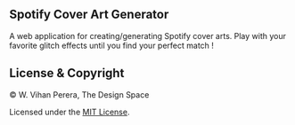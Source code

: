 ## Spotify Cover Art Generator
A web application for creating/generating Spotify cover arts. Play with your favorite glitch effects until you find your perfect match !

## License & Copyright
© W. Vihan Perera, The Design Space

Licensed under the [MIT License](LICENSE).